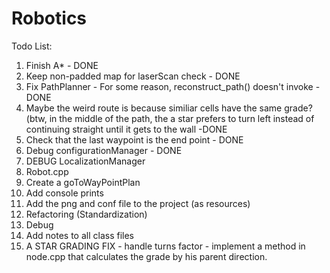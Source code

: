 # Robotics
Todo List:
  1. Finish A* - DONE
  2. Keep non-padded map for laserScan check - DONE
  3. Fix PathPlanner - For some reason, reconstruct_path() doesn't invoke - DONE
  4. Maybe the weird route is because similiar cells have the same grade? 
     (btw, in the middle of the path, the a star prefers to turn left instead of continuing straight until it gets to the wall       -DONE
  5. Check that the last waypoint is the end point - DONE
  6. Debug configurationManager - DONE
  7. DEBUG LocalizationManager
  8. Robot.cpp 
  9. Create a goToWayPointPlan
  10. Add console prints
  11. Add the png and conf file to the project (as resources)
  12. Refactoring (Standardization)
  13. Debug
  14. Add notes to all class files
  15. A STAR GRADING FIX - handle turns factor - implement a method in node.cpp that calculates the grade by his parent           direction.

